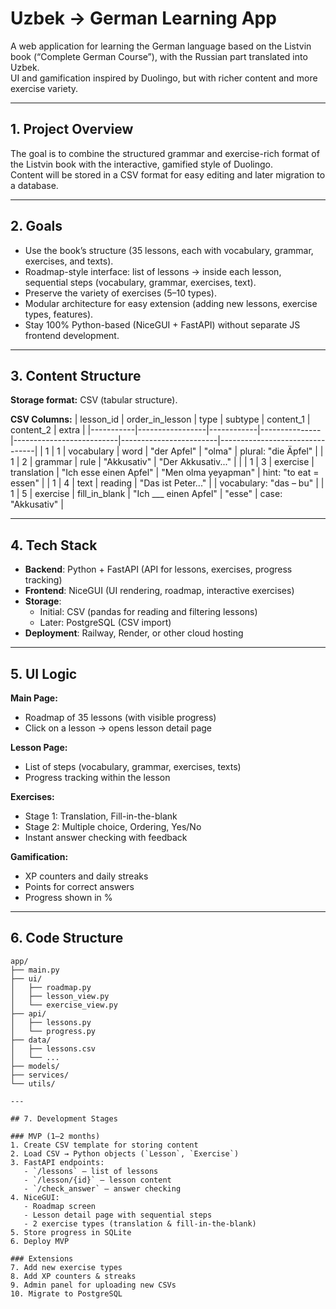 # Uzbek → German Learning App

A web application for learning the German language based on the Listvin book (“Complete German Course”), with the Russian part translated into Uzbek.  
UI and gamification inspired by Duolingo, but with richer content and more exercise variety.

---

## 1. Project Overview
The goal is to combine the structured grammar and exercise-rich format of the Listvin book with the interactive, gamified style of Duolingo.  
Content will be stored in a CSV format for easy editing and later migration to a database.

---

## 2. Goals
- Use the book’s structure (35 lessons, each with vocabulary, grammar, exercises, and texts).
- Roadmap-style interface: list of lessons → inside each lesson, sequential steps (vocabulary, grammar, exercises, text).
- Preserve the variety of exercises (5–10 types).
- Modular architecture for easy extension (adding new lessons, exercise types, features).
- Stay 100% Python-based (NiceGUI + FastAPI) without separate JS frontend development.

---

## 3. Content Structure

**Storage format:** CSV (tabular structure).

**CSV Columns:**
| lesson_id | order_in_lesson | type       | subtype       | content_1                | content_2              | extra                          |
|-----------|-----------------|------------|---------------|--------------------------|------------------------|--------------------------------|
| 1         | 1               | vocabulary | word          | "der Apfel"              | "olma"                 | plural: "die Äpfel"            |
| 1         | 2               | grammar    | rule          | "Akkusativ"              | "Der Akkusativ..."     |                                |
| 1         | 3               | exercise   | translation   | "Ich esse einen Apfel"   | "Men olma yeyapman"    | hint: "to eat = essen"         |
| 1         | 4               | text       | reading       | "Das ist Peter..."       |                        | vocabulary: "das – bu"         |
| 1         | 5               | exercise   | fill_in_blank | "Ich ___ einen Apfel"    | "esse"                 | case: "Akkusativ"              |

---

## 4. Tech Stack
- **Backend**: Python + FastAPI (API for lessons, exercises, progress tracking)
- **Frontend**: NiceGUI (UI rendering, roadmap, interactive exercises)
- **Storage**:
  - Initial: CSV (pandas for reading and filtering lessons)
  - Later: PostgreSQL (CSV import)
- **Deployment**: Railway, Render, or other cloud hosting

---

## 5. UI Logic

**Main Page:**
- Roadmap of 35 lessons (with visible progress)
- Click on a lesson → opens lesson detail page

**Lesson Page:**
- List of steps (vocabulary, grammar, exercises, texts)
- Progress tracking within the lesson

**Exercises:**
- Stage 1: Translation, Fill-in-the-blank
- Stage 2: Multiple choice, Ordering, Yes/No
- Instant answer checking with feedback

**Gamification:**
- XP counters and daily streaks
- Points for correct answers
- Progress shown in %

---

## 6. Code Structure
```text
app/
├── main.py
├── ui/
│   ├── roadmap.py
│   ├── lesson_view.py
│   └── exercise_view.py
├── api/
│   ├── lessons.py
│   └── progress.py
├── data/
│   ├── lessons.csv
│   └── ...
├── models/
├── services/
└── utils/

---

## 7. Development Stages

### MVP (1–2 months)
1. Create CSV template for storing content
2. Load CSV → Python objects (`Lesson`, `Exercise`)
3. FastAPI endpoints:
   - `/lessons` — list of lessons
   - `/lesson/{id}` — lesson content
   - `/check_answer` — answer checking
4. NiceGUI:
   - Roadmap screen
   - Lesson detail page with sequential steps
   - 2 exercise types (translation & fill-in-the-blank)
5. Store progress in SQLite
6. Deploy MVP

### Extensions
7. Add new exercise types
8. Add XP counters & streaks
9. Admin panel for uploading new CSVs
10. Migrate to PostgreSQL

